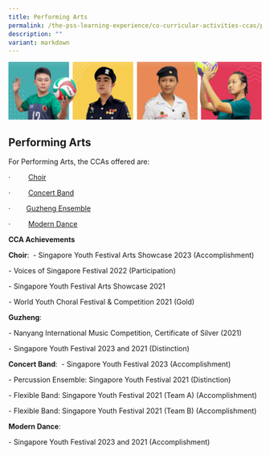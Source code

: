 ```yaml
---
title: Performing Arts
permalink: /the-pss-learning-experience/co-curricular-activities-ccas/performing-arts/
description: ""
variant: markdown
---
```

![](/images/Our%20School/subbanner.jpg)

## Performing Arts

For Performing Arts, the CCAs offered are:

·         [Choir](/files/Co%20Curricular%20Activities/Performing%20Arts/Choir.pdf)

·         [Concert Band](/files/Co%20Curricular%20Activities/Performing%20Arts/Concert%20Band.pdf)

·        [Guzheng Ensemble](/files/Co%20Curricular%20Activities/Performing%20Arts/Guzheng.pdf)

·         [Modern Dance](/files/Co%20Curricular%20Activities/Performing%20Arts/Modern%20Dance.pdf)

  

**CCA Achievements**

**Choir**: 
\- Singapore Youth Festival Arts Showcase 2023 (Accomplishment)

\- Voices of Singapore Festival 2022 (Participation)

\- Singapore Youth Festival Arts Showcase 2021

\- World Youth Choral Festival & Competition 2021 (Gold)

  

**Guzheng**: 

\- Nanyang International Music Competition, Certificate of Silver (2021)

\- Singapore Youth Festival 2023 and 2021 (Distinction)

  

**Concert Band**: 
\- Singapore Youth Festival 2023 (Accomplishment)

\- Percussion Ensemble: Singapore Youth Festival 2021 (Distinction)

\- Flexible Band: Singapore Youth Festival 2021 (Team A) (Accomplishment)

\- Flexible Band: Singapore Youth Festival 2021 (Team B) (Accomplishment)

  

**Modern Dance**: 

\- Singapore Youth Festival 2023 and 2021 
(Accomplishment)